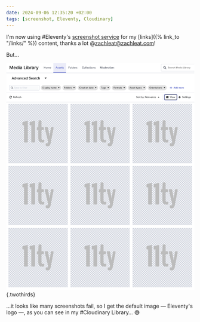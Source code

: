 ```yaml
---
date: 2024-09-06 12:35:20 +02:00
tags: [screenshot, Eleventy, Cloudinary]
---
```


I'm now using #Eleventy's [screenshot service](https://www.11ty.dev/docs/services/screenshots/) for my [links]({% link_to "/links/" %}) content, thanks a lot @zachleat@zachleat.com!

But…

![Screenshot of my Cloudinary Library with multiple identical images of Eleventy logo](eleventy-screenshot-in-cloudinary-library.png){.twothirds}

…it looks like many screenshots fail, so I get the default image — Eleventy's logo —, as you can see in my #Cloudinary Library… 😅
